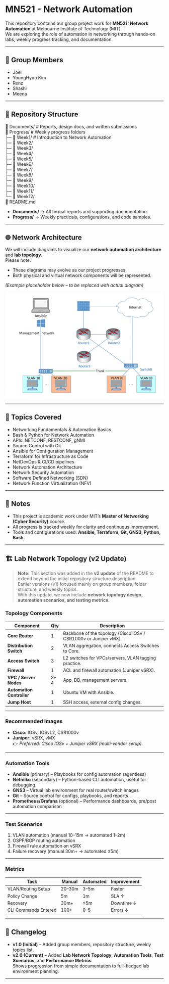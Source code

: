 # MN521 - Network Automation

This repository contains our group project work for **MN521: Network Automation** at Melbourne Institute of Technology (MIT).  
We are exploring the role of automation in networking through hands-on labs, weekly progress tracking, and documentation.

---

## 👥 Group Members
- Joel  
- YoungHyun Kim  
- Renz  
- Shashi  
- Meena  

---

## 📂 Repository Structure

📂 Documents/       # Reports, design docs, and written submissions <br>
📂 Progress/        # Weekly progress folders <br>
   ├─ 📁 Week1/     # Introduction to Network Automation <br>
   ├─ 📁 Week2/ <br>
   ├─ 📁 Week3/ <br>
   ├─ 📁 Week4/ <br>
   ├─ 📁 Week5/ <br>
   ├─ 📁 Week6/ <br>
   ├─ 📁 Week7/ <br>
   ├─ 📁 Week8/ <br>
   ├─ 📁 Week9/ <br>
   ├─ 📁 Week10/ <br>
   ├─ 📁 Week11/ <br>
   └─ 📁 Week12/ <br>
📄 README.md <br>

- **Documents/** → All formal reports and supporting documentation.  
- **Progress/** → Weekly practicals, configurations, and code samples.  

---

## 🌐 Network Architecture

We will include diagrams to visualize our **network automation architecture** and **lab topology**.  
Please note:  
- These diagrams may evolve as our project progresses.  
- Both physical and virtual network components will be represented.  

*(Example placeholder below – to be replaced with actual diagram)*  

![Network Architecture](./assets/network-architecture.jpeg)

---

## 🚀 Topics Covered

- Networking Fundamentals & Automation Basics  
- Bash & Python for Network Automation  
- APIs: NETCONF, RESTCONF, gNMI  
- Source Control with Git  
- Ansible for Configuration Management  
- Terraform for Infrastructure as Code  
- NetDevOps & CI/CD pipelines  
- Network Automation Architecture  
- Network Security Automation  
- Software Defined Networking (SDN)  
- Network Function Virtualization (NFV)  

---

## 📌 Notes
- This project is academic work under MIT’s **Master of Networking (Cyber Security)** course.  
- All progress is tracked weekly for clarity and continuous improvement.  
- Tools and configurations used: **Ansible, Terraform, Git, GNS3, Python, Bash**.

---

## 🏗️ Lab Network Topology (v2 Update)

> **Note:** This section was added in the **v2 update** of the README to extend beyond the initial repository structure description.  
> Earlier versions (v1) focused mainly on group members, folder structure, and weekly topics.  
> With this update, we now include **network topology design, automation scenarios, and testing metrics**.

### Topology Components
| Component              | Qty | Description |
|------------------------|-----|-------------|
| **Core Router**        | 1   | Backbone of the topology (Cisco IOSv / CSR1000v or Juniper vMX). |
| **Distribution Switch**| 2   | VLAN aggregation, connects Access Switches to Core. |
| **Access Switch**      | 3   | L2 switches for VPCs/servers, VLAN tagging practice. |
| **Firewall**           | 1   | ACL and firewall automation (Juniper vSRX). |
| **VPC / Server Nodes** | 3–4 | App, DB, management servers. |
| **Automation Controller** | 1 | Ubuntu VM with Ansible. |
| **Jump Host**          | 1   | SSH access, external config changes. |

---

### Recommended Images
- **Cisco:** IOSv, IOSvL2, CSR1000v  
- **Juniper:** vSRX, vMX  
👉 *Preferred: Cisco IOSv + Juniper vSRX (multi-vendor setup).*

---

### Automation Tools
- **Ansible** (primary) – Playbooks for config automation (agentless)  
- **Netmiko** (secondary) – Python-based CLI automation, useful for debugging  
- **GNS3** – Virtual lab environment for real router/switch images  
- **Git** – Source control for configs, playbooks, and reports  
- **Prometheus/Grafana** (optional) – Performance dashboards, pre/post automation comparison  

---

### Test Scenarios
1. VLAN automation (manual 10–15m → automated 1–2m)  
2. OSPF/BGP routing automation  
3. Firewall rule automation on vSRX  
4. Failure recovery (manual 30m+ → automated ≤5m)

---

### Metrics
| Task                  | Manual | Automated | Improvement |
|-----------------------|--------|-----------|-------------|
| VLAN/Routing Setup    | 20–30m | 3–5m | Faster |
| Policy Change         | 5m     | 1m   | SLA ↑ |
| Recovery              | 30m+   | ≤5m  | Downtime ↓ |
| CLI Commands Entered  | 100+   | 0–5  | Errors ↓ |

---

## 📜 Changelog

- **v1.0 (Initial)** – Added group members, repository structure, weekly topics list.  
- **v2.0 (Current)** – Added **Lab Network Topology**, **Automation Tools**, **Test Scenarios**, and **Performance Metrics**.  
  Shows progression from simple documentation to full-fledged lab environment planning.

---

